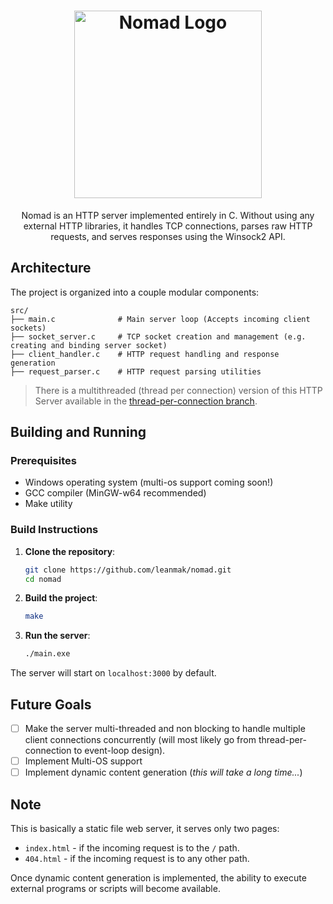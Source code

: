<div align="center">
  <h1>
    <img width="300" alt="Nomad Logo" src="https://github.com/user-attachments/assets/4754b671-1fd1-429a-b3ae-0285e048ed23" />
  </h1>

  <p>Nomad is an HTTP server implemented entirely in C. Without using any external HTTP libraries, it handles TCP connections, parses raw HTTP requests, and serves responses using the Winsock2 API.</p>
</div>

## Architecture

The project is organized into a couple modular components:

```
src/
├── main.c              # Main server loop (Accepts incoming client sockets)
├── socket_server.c     # TCP socket creation and management (e.g. creating and binding server socket)
├── client_handler.c    # HTTP request handling and response generation
├── request_parser.c    # HTTP request parsing utilities
```

> There is a multithreaded (thread per connection) version of this HTTP Server available in the [thread-per-connection branch](https://github.com/leanmak/nomad/tree/thread-per-connection).

## Building and Running

### Prerequisites

- Windows operating system (multi-os support coming soon!)
- GCC compiler (MinGW-w64 recommended)
- Make utility

### Build Instructions

1. **Clone the repository**:
   ```bash
   git clone https://github.com/leanmak/nomad.git
   cd nomad
   ```

2. **Build the project**:
   ```bash
   make
   ```

3. **Run the server**:
   ```bash
   ./main.exe
   ```

The server will start on `localhost:3000` by default.

## Future Goals
- [ ] Make the server multi-threaded and non blocking to handle multiple client connections concurrently (will most likely go from thread-per-connection to event-loop design).
- [ ] Implement Multi-OS support
- [ ] Implement dynamic content generation (_this will take a long time..._)

## Note
This is basically a static file web server, it serves only two pages:
- ``index.html`` - if the incoming request is to the ``/`` path.
- ``404.html`` - if the incoming request is to any other path.<br>

<p>Once dynamic content generation is implemented, the ability to execute external programs or scripts will become available.</p>
